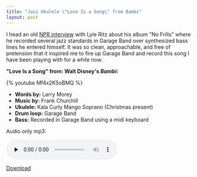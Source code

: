 ```yaml
---
title: "Jazz Ukulele \"Love Is a Song\" from Bambi"
layout: post
---
```


I head an old <a href="http://www.npr.org/templates/story/story.php?storyId=11858836">NPR interview</a> with Lyle Ritz about his album "No Frills" where he recorded several jazz standards in Garage Band over synthesized bass lines he entered himself. It was so clean, approachable, and free of pretension that it inspired me to fire up Garage Band and record this song I have been playing with for a while now.

<strong>"Love Is a Song" from: Walt Disney's <em>Bambi</em>:</strong>

{% youtube Mf4x2K5oBMQ %}

- <strong>Words by:</strong> Larry Morey
- <strong>Music by:</strong> Frank Churchill
- <strong>Ukulele:</strong> Kala Curly Mango Soprano (Christmas present)
- <strong>Drum loop:</strong> Garage Band
- <strong>Bass:</strong> Recorded in Garage Band using a midi keyboard

Audio only mp3:

<audio id="wp_mep_15" src="http://jordaneldredge.com/uploads/2010/02/Love-Is-A-Song.mp3" type="audio/mp3"    controls="controls" preload="none"  ></audio>


<a href="http://jordaneldredge.com/uploads/2010/02/Love-Is-A-Song.mp3">Download</a>
